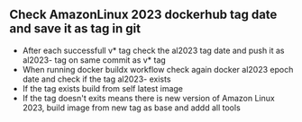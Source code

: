 ## Check AmazonLinux 2023 dockerhub tag date and save it as tag in git
- After each successfull v* tag check the al2023 tag date and push it as al2023-<epoch time> tag on same commit as v* tag
- When running docker buildx workflow check again docker al2023 epoch date and check if the tag al2023-<epoch time> exists
- If the tag exists build from self latest image
- If the tag doesn't exits means there is new version of Amazon Linux 2023, build image from new tag as base and addd all tools 
